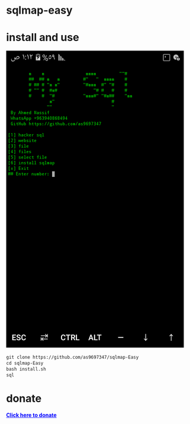 # sqlmap-easy

# install and use

<img src='1.png' width='%50'>

```
git clone https://github.com/as9697347/sqlmap-Easy
cd sqlmap-Easy
bash install.sh
sql
```
# donate

<a href="http://as9697347@gmail.com" style="color: blue" target="_blank"><strong>Click here to donate</strong></a>
